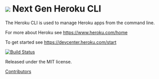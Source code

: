 ![](https://d4yt8xl9b7in.cloudfront.net/assets/home/logotype-heroku.png) Next Gen Heroku CLI
==========

The Heroku CLI is used to manage Heroku apps from the command line.

For more about Heroku see <https://www.heroku.com/home>

To get started see <https://devcenter.heroku.com/start>

[![Build Status](https://travis-ci.org/heroku/heroku-cli.svg?branch=dev)](https://travis-ci.org/heroku/heroku-cli)

Released under the MIT license.

[Contributors](https://github.com/heroku/heroku-cli/contributors)
